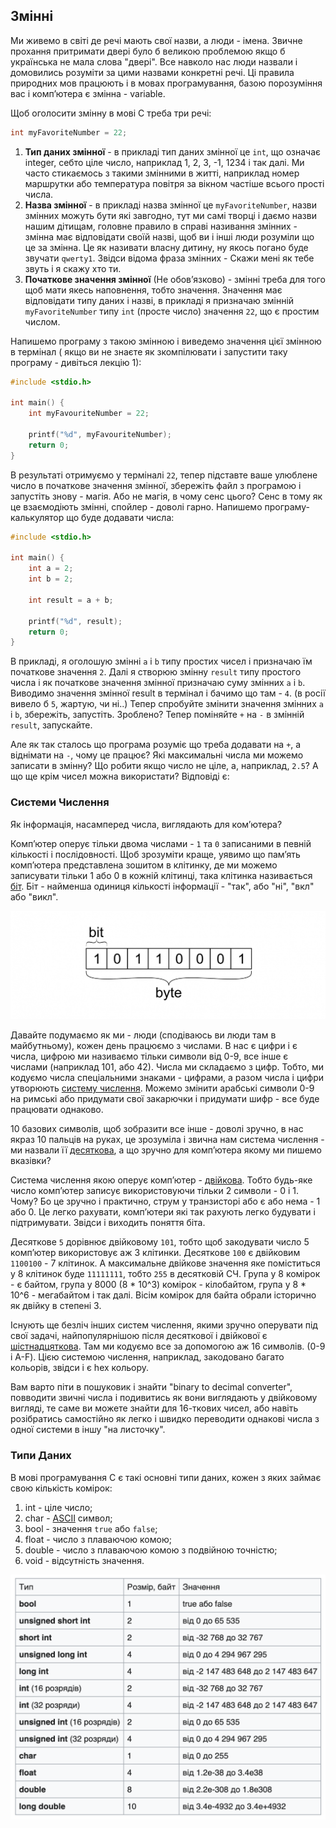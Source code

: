 ## Змінні

Ми живемо в світі де речі мають свої назви, а люди - імена. Звичне прохання
притримати двері було б великою проблемою якщо б українська не мала
слова "двері". Все навколо нас люди назвали і домовились розуміти за цими
назвами
конкретні речі. Ці правила природних мов працюють і в мовах програмування, базою
порозуміння вас і компʼютера є змінна - variable.

Щоб оголосити змінну в мові С треба три речі:

```c
int myFavoriteNumber = 22;
```

1. **Тип даних змінної** - в прикладі тип даних змінної це `int`, що означає
   integer, себто
   ціле число, наприклад 1, 2, 3, -1, 1234 і так далі. Ми часто стикаємось з
   такими змінними в житті, наприклад номер маршрутки або температура повітря за
   вікном частіше всього прості числа.
2. **Назва змінної** - в прикладі назва змінної це `myFavoriteNumber`, назви
   змінних можуть бути
   які завгодно, тут ми самі творці і даємо назви нашим дітищам, головне правило
   в справі називання змінних - змінна має відповідати своїй назві, щоб ви і
   інші люди розуміли що це за змінна. Це як називати власну дитину, ну якось
   погано буде звучати `qwerty1`. Звідси відома фраза змінних - Скажи мені як
   тебе звуть і я скажу хто ти.
3. **Початкове значення змінної** (Не обовʼязково) - змінні треба для того щоб
   мати
   якесь наповнення, тобто значення. Значення має відповідати типу даних і
   назві, в прикладі я призначаю змінній `myFavoriteNumber` типу `int` (просте
   число) значення `22`, що є простим числом.

Напишемо програму з такою змінною і виведемо значення цієї змінною в термінал (
якщо ви не знаєте як зкомпілювати і запустити таку програму - дивіться лекцію
1):

```c
#include <stdio.h>

int main() {
    int myFavouriteNumber = 22;

    printf("%d", myFavouriteNumber);
    return 0;
}
```

В результаті отримуємо у терміналі `22`, тепер підставте ваше улюблене число в
початкове значення змінної, збережіть файл з програмою і запустіть знову -
магія. Або не магія, в чому сенс цього? Сенс в тому як це взаємодіють змінні,
спойлер - доволі гарно.
Напишемо програму-калькулятор що буде додавати числа:

```c
#include <stdio.h>

int main() {
    int a = 2;
    int b = 2;

    int result = a + b;

    printf("%d", result);
    return 0;
}
```

В прикладі, я оголошую змінні `a` і `b` типу простих чисел і призначаю їм
початкове значення `2`. Далі я створюю змінну `result` типу простого числа і як
початкове значення змінної призначаю суму змінних `a` і `b`. Виводимо
значення змінної result в термінал і бачимо що там - `4`. (в росії вивело б `5`,
жартую, чи ні..) Тепер спробуйте
змінити значення змінних `a` і `b`, збережіть, запустіть. Зроблено? Тепер
поміняйте `+` на `-` в змінній `result`, запускайте.

Але як так сталось що програма розуміє що треба додавати на `+`, а віднімати
на `-`,
чому це працює? Які максимальні числа ми можемо записати в змінну?
Що робити якщо число не ціле, а, наприклад, `2.5`? А що ще крім чисел можна
використати? Відповіді є:

### Системи Числення

Як інформація, насамперед числа, виглядають для комʼютера?

Компʼютер оперує тільки двома числами - `1` та `0` записаними в певній кількості
і послідовності. Щоб зрозуміти краще, уявимо що памʼять компʼютера представлена
зошитом в клітинку, де ми можемо записувати тільки 1 або 0 в кожній клітинці,
така клітинка
називається [біт](https://uk.wikipedia.org/wiki/%D0%91%D1%96%D1%82). Біт -
найменша одиниця кількості інформації - "так", або "ні", "вкл" або "викл".

![img.png](assets/byte.png)

Давайте подумаємо як ми - люди (сподіваюсь ви люди там в
майбутньому), кожен день
працюємо з числами. В нас є цифри і є числа, цифрою ми
називаємо тільки символи від 0-9, все інше є числами (наприклад 101, або 42).
Числа ми складаємо з цифр. Тобто, ми кодуємо числа спеціальними знаками -
цифрами, а разом числа і цифри утворюють
[систему числення](https://uk.wikipedia.org/wiki/%D0%A1%D0%B8%D1%81%D1%82%D0%B5%D0%BC%D0%B0_%D1%87%D0%B8%D1%81%D0%BB%D0%B5%D0%BD%D0%BD%D1%8F).
Можемо змінити арабські символи 0-9 на римські або придумати свої закарючки і
придумати шифр - все буде працювати однаково.

10 базових символів, щоб зобразити все інше - доволі зручно, в нас якраз 10
пальців на руках, це зрозуміла і звична нам система числення - ми назвали
її [десяткова](https://uk.wikipedia.org/wiki/%D0%94%D0%B5%D1%81%D1%8F%D1%82%D0%BA%D0%BE%D0%B2%D0%B0_%D1%81%D0%B8%D1%81%D1%82%D0%B5%D0%BC%D0%B0_%D1%87%D0%B8%D1%81%D0%BB%D0%B5%D0%BD%D0%BD%D1%8F),
а що зручно для
компʼютера якому ми пишемо вказівки?

Система числення якою оперує
компʼютер - [двійкова](https://uk.wikipedia.org/wiki/%D0%94%D0%B2%D1%96%D0%B9%D0%BA%D0%BE%D0%B2%D0%B0_%D1%81%D0%B8%D1%81%D1%82%D0%B5%D0%BC%D0%B0_%D1%87%D0%B8%D1%81%D0%BB%D0%B5%D0%BD%D0%BD%D1%8F).
Тобто будь-яке число компʼютер записує використовуючи тільки 2 символи - 0 і 1.
Чому? Бо це зручно і практично, струм у транзисторі або є або нема - 1 або 0. Це
легко рахувати, компʼютери які так рахують легко будувати і підтримувати. Звідси
і виходить поняття біта.

Десяткове `5` дорівнює двійковому `101`, тобто щоб закодувати число 5 компʼютер
використовує аж 3 клітинки. Десяткове `100` є двійковим `1100100` - 7 клітинок.
А максимальне двійкове значення яке поміститься у 8 клітинок буде `11111111`,
тобто `255` в десятковій СЧ. Група у 8 комірок - є байтом, група у 8000 (8 *
10^3)
комірок - кілобайтом, група у 8 * 10^6 - мегабайтом і так далі. Вісім комірок
для байта обрали історично як двійку в степені 3.

Існують ще безліч інших систем числення, якими зручно оперувати під свої задачі,
найпопулярнішою після десяткової і двійкової
є [шістнадцяткова](https://uk.wikipedia.org/wiki/%D0%A8%D1%96%D1%81%D1%82%D0%BD%D0%B0%D0%B4%D1%86%D1%8F%D1%82%D0%BA%D0%BE%D0%B2%D0%B0_%D1%81%D0%B8%D1%81%D1%82%D0%B5%D0%BC%D0%B0_%D1%87%D0%B8%D1%81%D0%BB%D0%B5%D0%BD%D0%BD%D1%8F).
Там ми кодуємо все за допомогою аж 16 символів. (0-9 і A-F). Цією системою
числення, наприклад, закодовано багато кольорів, звідси і є hex кольору.

Вам варто піти в пошуковик і знайти "binary to decimal
converter", повводити звичні числа і подивитись як вони виглядають у двійковому
вигляді, те саме ви можете знайти для 16-ткових чисел, або навіть розібратись
самостійно як легко і швидко переводити однакові числа з одної системи
в іншу "на листочку".

### Типи Даних

В мові програмування С є такі основні типи даних, кожен з яких займає свою
кількість комірок:

1. int - ціле число;
2. char - [ASCII](https://uk.wikipedia.org/wiki/ASCII) символ;
3. bool - значення `true` aбо `false`;
4. float - число з плаваючою комою;
5. double - число з плаваючою комою з подвійною точністю;
6. void - відсутність значення.

![img.png](assets/c-data-types.png)



